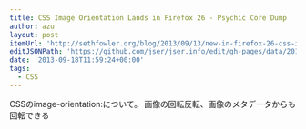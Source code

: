 ```yaml
---
title: CSS Image Orientation Lands in Firefox 26 - Psychic Core Dump
author: azu
layout: post
itemUrl: 'http://sethfowler.org/blog/2013/09/13/new-in-firefox-26-css-image-orientation'
editJSONPath: 'https://github.com/jser/jser.info/edit/gh-pages/data/2013/09/index.json'
date: '2013-09-18T11:59:24+00:00'
tags:
  - CSS
---
```

CSSのimage-orientation:について。
画像の回転反転、画像のメタデータからも回転できる
